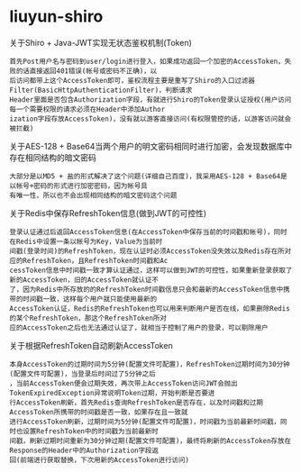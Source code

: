 # liuyun-shiro
        
关于Shiro + Java-JWT实现无状态鉴权机制(Token)

    首先Post用户名与密码到user/login进行登入，如果成功返回一个加密的AccessToken，失败的话直接返回401错误(帐号或密码不正确)，以
    后访问都带上这个AccessToken即可，鉴权流程主要是重写了Shiro的入口过滤器 Filter(BasicHttpAuthenticationFilter)，判断请求
    Header里面是否包含Authorization字段，有就进行Shiro的Token登录认证授权(用户访问每一个需要权限的请求必须在Header中添加Author
    ization字段存放AccessToken)，没有就以游客直接访问(有权限管控的话，以游客访问就会被拦截)

关于AES-128 + Base64当两个用户的明文密码相同时进行加密，会发现数据库中存在相同结构的暗文密码

    大部分是以MD5 + 盐的形式解决了这个问题(详细自己百度)，我采用AES-128 + Base64是以帐号+密码的形式进行加密密码，因为帐号具
    有唯一性，所以也不会出现相同结构的暗文密码这个问题

关于Redis中保存RefreshToken信息(做到JWT的可控性)
    
    登录认证通过后返回AccessToken信息(在AccessToken中保存当前的时间戳和帐号)，同时在Redis中设置一条以帐号为Key，Value为当前时
    间戳(登录时间)的RefreshToken，现在认证时必须AccessToken没失效以及Redis存在所对应的RefreshToken，且RefreshToken时间戳和Ac
    cessToken信息中时间戳一致才算认证通过，这样可以做到JWT的可控性，如果重新登录获取了新的AccessToken，旧的AccessToken就认证不
    了，因为Redis中所存放的的RefreshToken时间戳信息只会和最新的AccessToken信息中携带的时间戳一致，这样每个用户就只能使用最新的
    AccessToken认证，Redis的RefreshToken也可以用来判断用户是否在线，如果删除Redis的某个RefreshToken，那这个RefreshToken所对
    应的AccessToken之后也无法通过认证了，就相当于控制了用户的登录，可以剔除用户
    
关于根据RefreshToken自动刷新AccessToken
    
    本身AccessToken的过期时间为5分钟(配置文件可配置)，RefreshToken过期时间为30分钟(配置文件可配置)，当登录后时间过了5分钟之后
    ，当前AccessToken便会过期失效，再次带上AccessToken访问JWT会抛出TokenExpiredException异常说明Token过期，开始判断是否要进
    行AccessToken刷新，首先Redis查询RefreshToken是否存在，以及时间戳和过期AccessToken所携带的时间戳是否一致，如果存在且一致就
    进行AccessToken刷新，过期时间为5分钟(配置文件可配置)，时间戳为当前最新时间戳，同时也设置RefreshToken中的时间戳为当前最新时
    间戳，刷新过期时间重新为30分钟过期(配置文件可配置)，最终将刷新的AccessToken存放在Response的Header中的Authorization字段返
    回(前端进行获取替换，下次用新的AccessToken进行访问)
